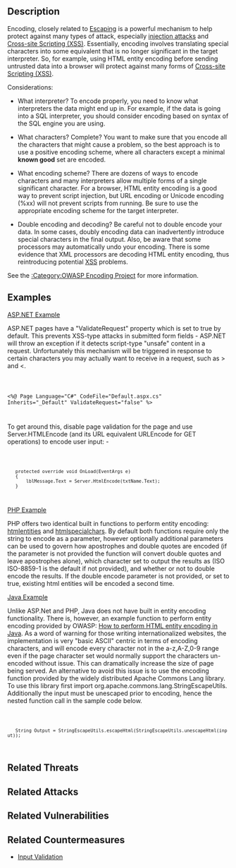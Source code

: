 ## Description

Encoding, closely related to [Escaping](Escaping "wikilink") is a
powerful mechanism to help protect against many types of attack,
especially [injection attacks](:Category:Injection_Attack "wikilink")
and [Cross-site Scripting
(XSS)](Cross-site_Scripting_\(XSS\) "wikilink"). Essentially, encoding
involves translating special characters into some equivalent that is no
longer significant in the target interpreter. So, for example, using
HTML entity encoding before sending untrusted data into a browser will
protect against many forms of [Cross-site Scripting
(XSS)](Cross-site_Scripting_\(XSS\) "wikilink").

Considerations:

  - What interpreter?
    To encode properly, you need to know what interpreters the data
    might end up in. For example, if the data is going into a SQL
    interpreter, you should consider encoding based on syntax of the SQL
    engine you are using.

<!-- end list -->

  - What characters? Complete?
    You want to make sure that you encode all the characters that might
    cause a problem, so the best approach is to use a positive encoding
    scheme, where all characters except a minimal **known good** set are
    encoded.

<!-- end list -->

  - What encoding scheme?
    There are dozens of ways to encode characters and many interpreters
    allow multiple forms of a single significant character. For a
    browser, HTML entity encoding is a good way to prevent script
    injection, but URL encoding or Unicode encoding (%xx) will not
    prevent scripts from running. Be sure to use the appropriate
    encoding scheme for the target interpreter.

<!-- end list -->

  - Double encoding and decoding?
    Be careful not to double encode your data. In some cases, doubly
    encoding data can inadvertently introduce special characters in the
    final output. Also, be aware that some processors may automatically
    undo your encoding. There is some evidence that XML processors are
    decoding HTML entity encoding, thus reintroducing potential
    [XSS](Cross-site_Scripting_\(XSS\) "wikilink") problems.

See the [:Category:OWASP Encoding
Project](:Category:OWASP_Encoding_Project "wikilink") for more
information.

## Examples

<u>ASP.NET Example</u>

ASP.NET pages have a "ValidateRequest" property which is set to true by
default. This prevents XSS-type attacks in submitted form fields -
ASP.NET will throw an exception if it detects script-type "unsafe"
content in a request. Unfortunately this mechanism will be triggered in
response to certain characters you may actually want to receive in a
request, such as \> and \<.

<code title="Page declaration attribute">

\<%@ Page Language="C\#" CodeFile="Default.aspx.cs" Inherits="_Default"
ValidateRequest="false" %\>

</code>

To get around this, disable page validation for the page and use
Server.HTMLEncode (and its URL equivalent URLEncode for GET operations)
to encode user input: -

<code title="c# server-side code">

`   protected override void OnLoad(EventArgs e) `
`   {    `
`       lblMessage.Text = Server.HtmlEncode(txtName.Text);`
`   }`

</code>

<u>PHP Example</u>

PHP offers two identical built in functions to perform entity encoding:
[htmlentities](http://www.php.net/manual/en/function.htmlentities.php)
and
[htmlspecialchars](http://www.php.net/manual/en/function.htmlspecialchars.php).
By default both functions require only the string to encode as a
parameter, however optionally additional parameters can be used to
govern how apostrophes and double quotes are encoded (if the parameter
is not provided the function will convert double quotes and leave
apostrophes alone), which character set to output the results as (ISO
ISO-8859-1 is the default if not provided), and whether or not to double
encode the results. If the double encode parameter is not provided, or
set to true, existing html entities will be encoded a second time.

<u>Java Example</u>

Unlike ASP.Net and PHP, Java does not have built in entity encoding
functionality. There is, however, an example function to perform entity
encoding provided by OWASP: [How to perform HTML entity encoding in
Java](How_to_perform_HTML_entity_encoding_in_Java "wikilink"). As a word
of warning for those writing internationalized websites, the
implementation is very "basic ASCII" centric in terms of encoding
characters, and will encode every character not in the a-z,A-Z,0-9 range
even if the page character set would normally support the characters
un-encoded without issue. This can dramatically increase the size of
page being served. An alternative to avoid this issue is to use the
encoding function provided by the widely distributed Apache Commons Lang
library. To use this library first import
org.apache.commons.lang.StringEscapeUtils. Additionally the input must
be unescaped prior to encoding, hence the nested function call in the
sample code below.

<code title="StringEscapeUtils example">

`   String Output = StringEscapeUtils.escapeHtml(StringEscapeUtils.unescapeHtml(input));`

</code>

## Related Threats

## Related Attacks

## Related Vulnerabilities

## Related Countermeasures

  - [Input Validation](Input_Validation "wikilink")